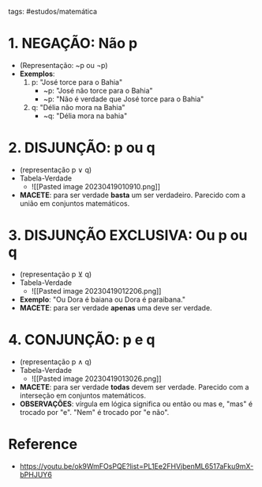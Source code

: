 tags: #estudos/matemática 

# 1. NEGAÇÃO: Não p
- (Representação: ~p ou $\lnot$p)
- **Exemplos**:
	1. p: "José torce para o Bahia"
		- ~p: "José não torce para o Bahia"
		- ~p: "Não é verdade que José torce para o Bahia"
	2. q: "Délia não mora na Bahia"
		- ~q: "Délia mora na bahia"

# 2. DISJUNÇÃO: p ou q
- (representação p $\lor$ q)
- Tabela-Verdade
	- ![[Pasted image 20230419010910.png]]
- **MACETE**: para ser verdade **basta** um ser verdadeiro. Parecido com a união em conjuntos matemáticos.

# 3. DISJUNÇÃO EXCLUSIVA: Ou p ou q
- (representação p $\veebar$ q)
- Tabela-Verdade
	- ![[Pasted image 20230419012206.png]]
- **Exemplo**: "Ou Dora é baiana ou Dora é paraibana."
- **MACETE**: para ser verdade **apenas** uma deve ser verdade.

# 4. CONJUNÇÃO: p e q
- (representação p $\land$ q)
- Tabela-Verdade
	- ![[Pasted image 20230419013026.png]]
- **MACETE**: para ser verdade **todas** devem ser verdade. Parecido com a interseção em conjuntos matemáticos.
- **OBSERVAÇÕES**: vírgula em lógica significa ou então ou mas e, "mas" é trocado por "e". "Nem" é trocado por "e não".

# Reference
- https://youtu.be/ok9WmFOsPQE?list=PL1Ee2FHVjbenML6517aFku9mX-bPHJUY6

